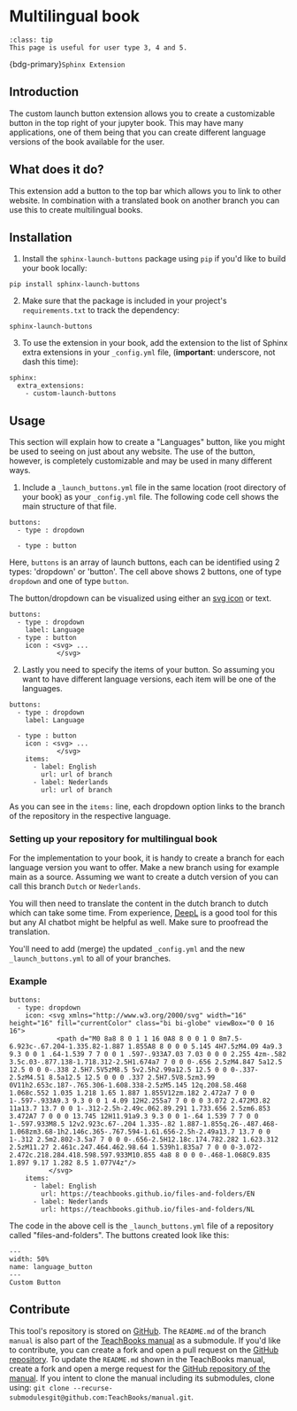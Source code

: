 # Multilingual book

```{admonition} User types
:class: tip
This page is useful for user type 3, 4 and 5.
```

{bdg-primary}`Sphinx Extension`

## Introduction
The custom launch button extension allows you to create a customizable button in the top right of your jupyter book. 
This may have many applications, one of them being that you can create different language versions of the book available for the user. 

## What does it do?
This extension add a button to the top bar which allows you to link to other website. In combination with a translated book on another branch you can use this to create multilingual books.

## Installation

1. Install the `sphinx-launch-buttons` package using `pip` if you'd like to build your book locally:
```
pip install sphinx-launch-buttons
```

2. Make sure that the package is included in your project's `requirements.txt` to track the dependency:
```
sphinx-launch-buttons
```

3. To use the extension in your book, add the extension to the list of Sphinx extra extensions in your `_config.yml` file, (**important**: underscore, not dash this time):

```
sphinx:
  extra_extensions:
    - custom-launch-buttons
```

## Usage
This section will explain how to create a "Languages" button, like you might be used to seeing on just about any website. The use of the button, however, is completely customizable and may be used in many different ways.


1. Include a `_launch_buttons.yml` file in the same location (root directory of your book) as your `_config.yml` file. The following code cell shows the main structure of that file.

```
buttons:
  - type : dropdown

  - type : button
```

Here, `buttons` is an array of launch buttons, each can be identified using 2 types: 'dropdown' or 'button'. The cell above shows 2 buttons, one of type `dropdown` and one of type `button`.

The button/dropdown can be visualized using either an [svg icon](https://icons.getbootstrap.com/#icons) or text.

```
buttons:
  - type : dropdown
    label: Language
  - type : button
    icon : <svg> ... 
            </svg> 
```
2. Lastly you need to specify the items of your button. So assuming you want to have different language versions, each item will be one of the languages.

```
buttons:
  - type : dropdown
    label: Language

  - type : button
    icon : <svg> ... 
            </svg> 
    items:
      - label: English
        url: url of branch
      - label: Nederlands
        url: url of branch
```
As you can see in the `items:` line, each dropdown option links to the branch of the repository in the respective language.

### Setting up your repository for multilingual book

For the implementation to your book, it is handy to create a branch for each language version you want to offer. Make a new branch using for example main as a source. Assuming we want to create a dutch version of you can call this branch `Dutch` or `Nederlands`. 

You will then need to translate the content in the dutch branch to dutch which can take some time. From experience, [DeepL](https://www.deepl.com/en/translator) is a good tool for this but any AI chatbot might be helpful as well. Make sure to proofread the translation.

You'll need to add (merge) the updated `_config.yml` and the new `_launch_buttons.yml` to all of your branches.

### Example

```
buttons:
  - type: dropdown
    icon: <svg xmlns="http://www.w3.org/2000/svg" width="16" height="16" fill="currentColor" class="bi bi-globe" viewBox="0 0 16 16">
            <path d="M0 8a8 8 0 1 1 16 0A8 8 0 0 1 0 8m7.5-6.923c-.67.204-1.335.82-1.887 1.855A8 8 0 0 0 5.145 4H7.5zM4.09 4a9.3 9.3 0 0 1 .64-1.539 7 7 0 0 1 .597-.933A7.03 7.03 0 0 0 2.255 4zm-.582 3.5c.03-.877.138-1.718.312-2.5H1.674a7 7 0 0 0-.656 2.5zM4.847 5a12.5 12.5 0 0 0-.338 2.5H7.5V5zM8.5 5v2.5h2.99a12.5 12.5 0 0 0-.337-2.5zM4.51 8.5a12.5 12.5 0 0 0 .337 2.5H7.5V8.5zm3.99 0V11h2.653c.187-.765.306-1.608.338-2.5zM5.145 12q.208.58.468 1.068c.552 1.035 1.218 1.65 1.887 1.855V12zm.182 2.472a7 7 0 0 1-.597-.933A9.3 9.3 0 0 1 4.09 12H2.255a7 7 0 0 0 3.072 2.472M3.82 11a13.7 13.7 0 0 1-.312-2.5h-2.49c.062.89.291 1.733.656 2.5zm6.853 3.472A7 7 0 0 0 13.745 12H11.91a9.3 9.3 0 0 1-.64 1.539 7 7 0 0 1-.597.933M8.5 12v2.923c.67-.204 1.335-.82 1.887-1.855q.26-.487.468-1.068zm3.68-1h2.146c.365-.767.594-1.61.656-2.5h-2.49a13.7 13.7 0 0 1-.312 2.5m2.802-3.5a7 7 0 0 0-.656-2.5H12.18c.174.782.282 1.623.312 2.5zM11.27 2.461c.247.464.462.98.64 1.539h1.835a7 7 0 0 0-3.072-2.472c.218.284.418.598.597.933M10.855 4a8 8 0 0 0-.468-1.068C9.835 1.897 9.17 1.282 8.5 1.077V4z"/>
          </svg>
    items:
      - label: English
        url: https://teachbooks.github.io/files-and-folders/EN
      - label: Nederlands
        url: https://teachbooks.github.io/files-and-folders/NL
```

The code in the above cell is the `_launch_buttons.yml` file of a repository called "files-and-folders". The buttons created look like this:

```{figure} language_button.PNG
---
width: 50%
name: language_button
---
Custom Button
```


## Contribute
This tool's repository is stored on [GitHub](https://github.com/TeachBooks/Sphinx-launch-buttons). The `README.md` of the branch `manual` is also part of the [TeachBooks manual](https://teachbooks.io/manual/intro.html) as a submodule. If you'd like to contribute, you can create a fork and open a pull request on the [GitHub repository](https://github.com/TeachBooks/Sphinx-launch-buttons). To update the `README.md` shown in the TeachBooks manual, create a fork and open a merge request for the [GitHub repository of the manual](https://github.com/TeachBooks/manual). If you intent to clone the manual including its submodules, clone using: `git clone --recurse-submodulesgit@github.com:TeachBooks/manual.git`.
